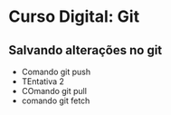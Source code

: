 # Curso Digital: Git


## Salvando alterações no git

* Comando git push
* TEntativa 2
*  COmando git pull
*  comando git fetch
